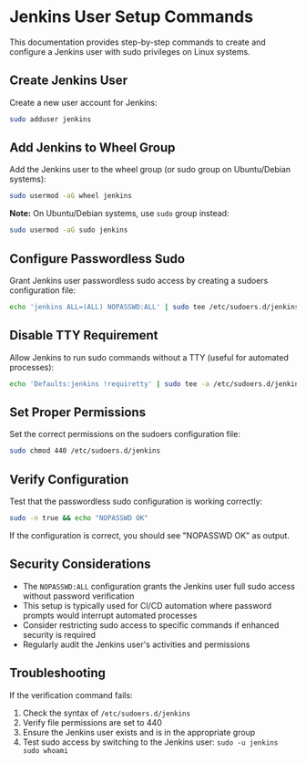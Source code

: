# Jenkins User Setup Commands

This documentation provides step-by-step commands to create and configure a Jenkins user with sudo privileges on Linux systems.

## Create Jenkins User

Create a new user account for Jenkins:

```bash
sudo adduser jenkins
```

## Add Jenkins to Wheel Group

Add the Jenkins user to the wheel group (or sudo group on Ubuntu/Debian systems):

```bash
sudo usermod -aG wheel jenkins
```

**Note:** On Ubuntu/Debian systems, use `sudo` group instead:
```bash
sudo usermod -aG sudo jenkins
```

## Configure Passwordless Sudo

Grant Jenkins user passwordless sudo access by creating a sudoers configuration file:

```bash
echo 'jenkins ALL=(ALL) NOPASSWD:ALL' | sudo tee /etc/sudoers.d/jenkins
```

## Disable TTY Requirement

Allow Jenkins to run sudo commands without a TTY (useful for automated processes):

```bash
echo 'Defaults:jenkins !requiretty' | sudo tee -a /etc/sudoers.d/jenkins
```

## Set Proper Permissions

Set the correct permissions on the sudoers configuration file:

```bash
sudo chmod 440 /etc/sudoers.d/jenkins
```

## Verify Configuration

Test that the passwordless sudo configuration is working correctly:

```bash
sudo -n true && echo "NOPASSWD OK"
```

If the configuration is correct, you should see "NOPASSWD OK" as output.

## Security Considerations

- The `NOPASSWD:ALL` configuration grants the Jenkins user full sudo access without password verification
- This setup is typically used for CI/CD automation where password prompts would interrupt automated processes
- Consider restricting sudo access to specific commands if enhanced security is required
- Regularly audit the Jenkins user's activities and permissions

## Troubleshooting

If the verification command fails:
1. Check the syntax of `/etc/sudoers.d/jenkins`
2. Verify file permissions are set to 440
3. Ensure the Jenkins user exists and is in the appropriate group
4. Test sudo access by switching to the Jenkins user: `sudo -u jenkins sudo whoami`